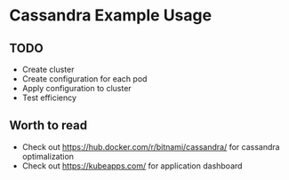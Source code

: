 # Cassandra Example Usage

## TODO
  - Create cluster
  - Create configuration for each pod
  - Apply configuration to cluster
  - Test efficiency

## Worth to read
  - Check out https://hub.docker.com/r/bitnami/cassandra/ for cassandra optimalization
  - Check out https://kubeapps.com/ for application dashboard